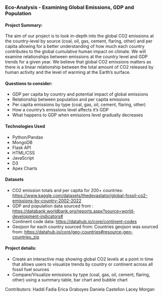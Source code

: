 
### Eco-Analysis - Examining Global Emissions, GDP and Population

#### Project Summary: 
The aim of our project is to look in-depth into the global CO2 emissions at the country-level by 
source (coal, oil, gas, cement, flaring, other) and per capita allowing for a better understanding of
how much each country contributes to the global cumulative human impact on climate. We will 
examine relationships between emissions at the country level and GDP trends for a given year. 
We believe that global CO2 emissions matters as there is a linear relationship between the total 
amount of CO2 released by human activity and the level of warming at the Earth’s surface.

#### Questions to consider:
- GDP per capita by country and potential impact of global emissions
- Relationship between population and per capita emissions
- Per capita emissions by type (coal, gas, oil, cement, flaring, other)
- How a country’s emissions level affects it’s GDP
- What happens to GDP when emissions level gradually decreases

#### Technologies Used
- Python/Pandas
- MongoDB
- Flask API 
- HTML/CSS
- JavaScript
- D3
- Apex Charts


#### Datasets
- CO2 emission totals and per capita for 200+ countries: https://www.kaggle.com/datasets/thedevastator/global-fossil-co2-emissions-by-country-2002-2022
- GDP and population data sourced from : https://databank.worldbank.org/reports.aspx?source=world-development-indicators#   
- Continent code data:
https://datahub.io/core/continent-codes 
- Geojson for each country sourced from:
Countries geojson was sourced from: https://datahub.io/core/geo-countries#resource-geo-countries_zip  
 
#### Project details:
- Create an interactive map showing global CO2 levels at a point in time that allows users 
to visualize trends by country or continent across all fossil fuel sources
- Compare/Visualize emissions by type (coal, gas, oil, cement, flaring, other) using a summary table,
bar chart and bubble chart


Contributors:
Haddi Fadia
Erica Graboyes
Daniela Castellon
Lacey Morgan
